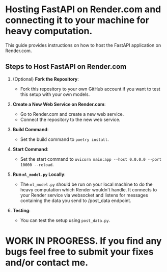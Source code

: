 # Hosting FastAPI on Render.com and connecting it to your machine for heavy computation.

This guide provides instructions on how to host the FastAPI application on Render.com.

## Steps to Host FastAPI on Render.com

1. (Optional) **Fork the Repository**: 
   - Fork this repository to your own GitHub account if you want to test this setup with your own models.

2. **Create a New Web Service on Render.com**:
   - Go to Render.com and create a new web service.
   - Connect the repository to the new web service.

3. **Build Command**:
   - Set the build command to `poetry install`.

4. **Start Command**:
   - Set the start command to `uvicorn main:app --host 0.0.0.0 --port 10000 --reload`.

5. **Run `ml_model.py` Locally**:
   - The `ml_model.py` should be run on your local machine to do the heavy computation which Render wouldn't handle. It connects to your Render service via websocket and listens for messages containing the data you send to /post_data endpoint.

6. **Testing**:
   - You can test the setup using `post_data.py`.


# WORK IN PROGRESS. If you find any bugs feel free to submit your fixes and/or contact me.
